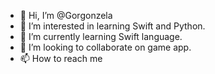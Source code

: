 - 👋 Hi, I’m @Gorgonzela
- 👀 I’m interested in learning Swift and Python.
- 🌱 I’m currently learning Swift language.
- 💞️ I’m looking to collaborate on game app.
- 📫 How to reach me

<!---
Gorgonzela/Gorgonzela is a ✨ special ✨ repository because its `README.md` (this file) appears on your GitHub profile.
You can click the Preview link to take a look at your changes.
--->
